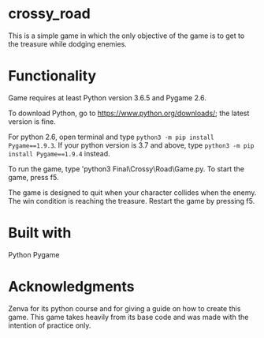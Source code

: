 # crossy_road

This is a simple game in which the only objective of the game is to get to the treasure while dodging enemies. 

# Functionality

Game requires at least Python version 3.6.5 and Pygame 2.6. 

To download Python, go to https://www.python.org/downloads/; the latest version is fine. 

For python 2.6, open terminal and type `python3 -m pip install Pygame==1.9.3`. If your python version is 3.7 and above, type `python3 -m pip install Pygame==1.9.4` instead.  

To run the game, type 'python3 Final\Crossy\Road\Game.py. To start the game, press f5. 

The game is designed to quit when your character collides when the enemy. The win condition is reaching the treasure. Restart the game by pressing f5. 

# Built with

Python 
Pygame

# Acknowledgments 

Zenva for its python course and for giving a guide on how to create this game. This game takes heavily from its base code and was made with the intention of practice only. 
